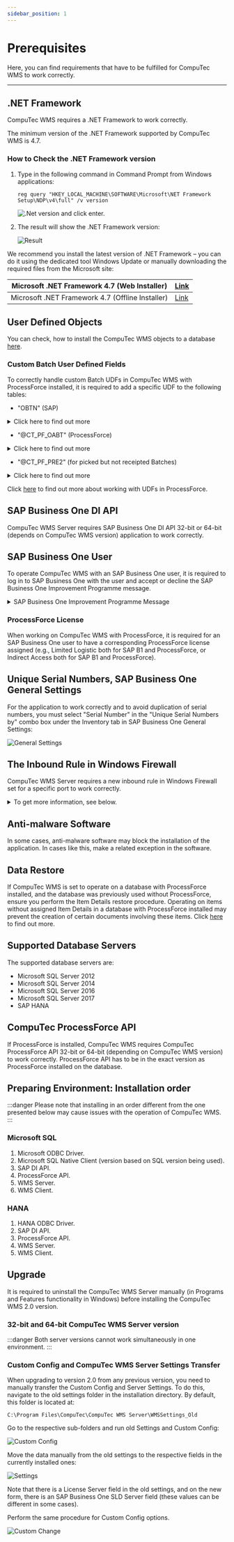 ```yaml
---
sidebar_position: 1
---
```


# Prerequisites

Here, you can find requirements that have to be fulfilled for CompuTec WMS to work correctly.

---

## .NET Framework

CompuTec WMS requires a .NET Framework to work correctly.

The minimum version of the .NET Framework supported by CompuTec WMS is 4.7.

### How to Check the .NET Framework version

1. Type in the following command in Command Prompt from Windows applications:

    `reg query "HKEY_LOCAL_MACHINE\SOFTWARE\Microsoft\NET Framework Setup\NDP\v4\full" /v version`

    ![.Net version](./media/prompt-net-version.webp)
    and click enter.
2. The result will show the .NET Framework version:

    ![Result](./media/prompt-net-version-result.webp)

We recommend you install the latest version of .NET Framework – you can do it using the dedicated tool Windows Update or manually downloading the required files from the Microsoft site:

| Microsoft .NET Framework 4.7 (Web Installer)      | [Link](https://www.microsoft.com/en-us/download/details.aspx?id=55170) |
| ------------------------------------------------ | ---------------------------------------------------------------------- |
| Microsoft .NET Framework 4.7 (Offline Installer) | [Link](https://www.microsoft.com/en-us/download/details.aspx?id=55167) |

## User Defined Objects

You can check, how to install the CompuTec WMS objects to a database [here](./wms-server/overview.md).

### Custom Batch User Defined Fields

To correctly handle custom Batch UDFs in CompuTec WMS with ProcessForce installed, it is required to add a specific UDF to the following tables:

- "OBTN" (SAP)

<details>
<summary>Click here to find out more</summary>
<div>
![obtn](./media/prerequisites/obtn.png)
</div>
</details>

- "@CT_PF_OABT" (ProcessForce)

<details>
<summary>Click here to find out more</summary>
<div>
![obtn](./media/prerequisites/ct-pf-oabtct.png)
</div>
</details>

- "@CT_PF_PRE2" (for picked but not receipted Batches)

<details>
<summary>Click here to find out more</summary>
<div>
![obtn](./media/prerequisites/ct-pf-pre2.png)
</div>
</details>

Click [here](/docs/processforce/administrator-guide/udfs) to find out more about working with UDFs in ProcessForce.

## SAP Business One DI API

CompuTec WMS Server requires SAP Business One DI API 32-bit or 64-bit (depends on CompuTec WMS version) application to work correctly.

## SAP Business One User

To operate CompuTec WMS with an SAP Business One user, it is required to log in to SAP Business One with the user and accept or decline the SAP Business One Improvement Programme message.

<details>
<summary>SAP Business One Improvement Programme Message</summary>
<div>
![obtn](./media/prerequisites/sap-message.png)
</div>
</details>

### ProcessForce License

When working on CompuTec WMS with ProcessForce, it is required for an SAP Business One user to have a corresponding ProcessForce license assigned (e.g., Limited Logistic both for SAP B1 and ProcessForce, or Indirect Access both for SAP B1 and ProcessForce).

## Unique Serial Numbers, SAP Business One General Settings

For the application to work correctly and to avoid duplication of serial numbers, you must select "Serial Number" in the "Unique Serial Numbers by" combo box under the Inventory tab in SAP Business One General Settings:

![General Settings](./media/general-settings-unique.webp)

## The Inbound Rule in Windows Firewall

CompuTec WMS Server requires a new inbound rule in Windows Firewall set for a specific port to work correctly.

<details>
<summary>To get more information, see below.</summary>
<div>
    1. Open: Control Panel > System and Security > Windows Firewall:

        ![Firewall](./media/windows-firewall-rule_a.webp)

    2. Click the _Advanced settings_:

        ![Firewall - settings](./media/windows-firewall-rule_b.webp)
    3. Select _Inbound Rules_ and choose _New Rule..._ in the _Actions_ window - this runs _New Inbound Rule Wizard_:

        ![Inbound rule](./media/windows-firewall-inbond-rule.webp)
    4. Choose _Port_ as the rule type:

        ![Port](./media/windows-firewall-port.webp)
    5. Choose _TCP_ protocol and specify _31002_ local port:

        ![TCP](./media/windows-firewall-tcp.webp)
    6. Choose the _Allow the connection_ action:

        ![Allow the connection](./media/windows-firewall-rule_f.webp)
    7. Choose all profiles:

        ![All Profiles](./media/windows-firewall-rule_g.webp)
    8. Specify the rule name and click "Finish":

        ![CompuTec License Server](./media/windows-firewall-rule_h.webp)
</div>
</details>

## Anti-malware Software

In some cases, anti-malware software may block the installation of the application. In cases like this, make a related exception in the software.

## Data Restore

If CompuTec WMS is set to operate on a database with ProcessForce installed, and the database was previously used without ProcessForce, ensure you perform the Item Details restore procedure. Operating on items without assigned Item Details in a database with ProcessForce installed may prevent the creation of certain documents involving these items. Click [here](./sap-business-one-settings/item-details-restore.md) to find out more.

## Supported Database Servers

The supported database servers are:

- Microsoft SQL Server 2012
- Microsoft SQL Server 2014
- Microsoft SQL Server 2016
- Microsoft SQL Server 2017
- SAP HANA

## CompuTec ProcessForce API

If ProcessForce is installed, CompuTec WMS requires CompuTec ProcessForce API 32-bit or 64-bit (depending on CompuTec WMS version) to work correctly. ProcessForce API has to be in the exact version as ProcessForce installed on the database.

## Preparing Environment: Installation order

:::danger
    Please note that installing in an order different from the one presented below may cause issues with the operation of CompuTec WMS.
:::

### Microsoft SQL

1. Microsoft ODBC Driver.
2. Microsoft SQL Native Client (version based on SQL version being used).
3. SAP DI API.
4. ProcessForce API.
5. WMS Server.
6. WMS Client.

### HANA

1. HANA ODBC Driver.
2. SAP DI API.
3. ProcessForce API.
4. WMS Server.
5. WMS Client.

## Upgrade

It is required to uninstall the CompuTec WMS Server manually (in Programs and Features functionality in Windows) before installing the CompuTec WMS 2.0 version.

### 32-bit and 64-bit CompuTec WMS Server version

:::danger
    Both server versions cannot work simultaneously in one environment.
:::

### Custom Config and CompuTec WMS Server Settings Transfer

When upgrading to version 2.0 from any previous version, you need to manually transfer the Custom Config and Server Settings. To do this, navigate to the old settings folder in the installation directory. By default, this folder is located at:

`C:\Program Files\CompuTec\CompuTec WMS Server\WMSSettings_Old`

Go to the respective sub-folders and run old Settings and Custom Config:

![Custom Config](./media/cc-run.webp)

Move the data manually from the old settings to the respective fields in the currently installed ones:

![Settings](./media/wms-settings.webp)

Note that there is a License Server field in the old settings, and on the new form, there is an SAP Business One SLD Server field (these values can be different in some cases).

Perform the same procedure for Custom Config options.

![Custom Change](./media/custom-change.webp)

